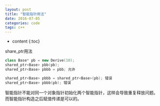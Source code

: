 ```yaml
---
layout: post
title: "智能指针用法"
date: 2016-07-05
categories: code
tags: c++
---
```

* content
{:toc}

share_ptr用法


```cpp
class Base* pb = new Derive(10);
shared_ptr<Base> pbb(pb);
shared_ptr<Base> pbbb = pbb; 允许
```

```cpp
shared_ptr<Base> pbbb = shared_ptr<Base>(pb); 错误
shared_ptr<Base> pbbb(pb); 错误
```
智能指针不能对同一个对象指针初始化两个智能指针，这样会导致重复释放问题。而智能指针构造之后赋值传递是可以的。
